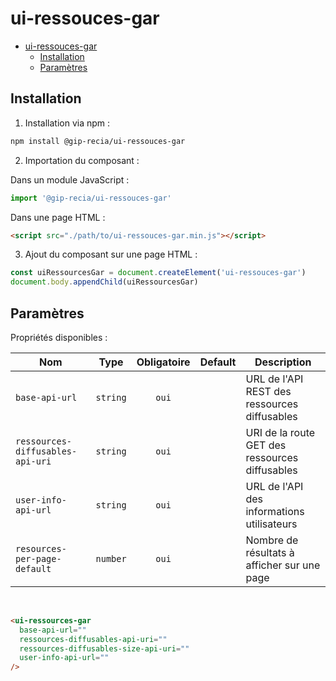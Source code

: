 # ui-ressouces-gar

- [ui-ressouces-gar](#ui-ressouces-gar)
  - [Installation](#installation)
  - [Paramètres](#paramètres)

## Installation

1. Installation via npm :

```sh
npm install @gip-recia/ui-ressouces-gar
```

2. Importation du composant :

Dans un module JavaScript :

```js
import '@gip-recia/ui-ressouces-gar'
```

Dans une page HTML :

```html
<script src="./path/to/ui-ressouces-gar.min.js"></script>
```

3. Ajout du composant sur une page HTML :

```js
const uiRessourcesGar = document.createElement('ui-ressouces-gar')
document.body.appendChild(uiRessourcesGar)
```

## Paramètres

Propriétés disponibles :

| Nom                              |   Type   | Obligatoire | Default | Description                                    |
| -------------------------------- | :------: | :---------: | :-----: | ---------------------------------------------- |
| `base-api-url`                   | `string` |    `oui`    |         | URL de l'API REST des ressources diffusables   |
| `ressources-diffusables-api-uri` | `string` |    `oui`    |         | URI de la route GET des ressources diffusables |
| `user-info-api-url`              | `string` |    `oui`    |         | URL de l'API des informations utilisateurs     |
| `resources-per-page-default`     | `number` |    `oui`    |         | Nombre de résultats à afficher sur une page    |

<br/>

```html
<ui-ressources-gar
  base-api-url=""
  ressources-diffusables-api-uri=""
  ressources-diffusables-size-api-uri=""
  user-info-api-url=""
/>
```
